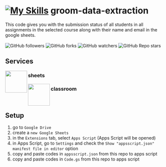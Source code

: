 # [![My Skills](https://skills.thijs.gg/icons?i=js)](https://skills.thijs.gg) groom-data-extraction
This code gives you with the submission status of all students in all assignments in the selected course along with their name and email in the google sheets.
<br/>
<br/>
![GitHub followers](https://img.shields.io/github/followers/errixed)
![GitHub forks](https://img.shields.io/github/forks/errixed/groom-data-extraction)
![GitHub watchers](https://img.shields.io/github/watchers/errixed/groom-data-extraction)
![GitHub Repo stars](https://img.shields.io/github/stars/errixed/groom-data-extraction)
## Services

<img
src="https://www.gstatic.com/images/branding/product/2x/sheets_96dp.png"
align="left"
width="70px"/>
### sheets

<img
src="https://www.gstatic.com/images/branding/product/2x/classroom_96dp.png"
align="left"
width="70px"/>
### classroom

<br/>

## Setup
1. go to `Google Drive`
2. create a `new Google Sheets`
3. in the `Extensions` tab, select `Apps Script` (Apps Script will be opened)
4. in Apps Script, go to `Settings` and check the `Show "appsscript.json" manifest file in editor` option
5. copy and paste codes in `appsscript.json` from this repo to apps script
6. copy and paste codes in `Code.gs` from this repo to apps script
